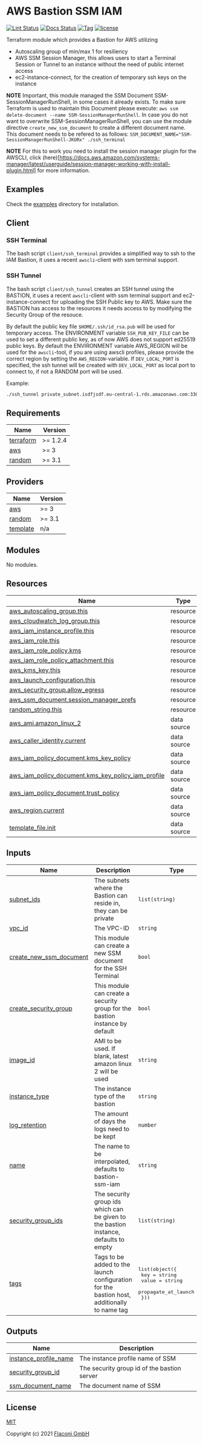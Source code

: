 # AWS Bastion SSM IAM

[![Lint Status](https://github.com/Flaconi/terraform-aws-bastion-ssm-iam/actions/workflows/linting.yml/badge.svg?branch=master)](https://github.com/Flaconi/terraform-aws-bastion-ssm-iam/actions/workflows/linting.yml)
[![Docs Status](https://github.com/Flaconi/terraform-aws-bastion-ssm-iam/actions/workflows/terraform-docs.yml/badge.svg?branch=master)](https://github.com/Flaconi/terraform-aws-bastion-ssm-iam/actions/workflows/terraform-docs.yml)
[![Tag](https://img.shields.io/github/tag/Flaconi/terraform-aws-bastion-ssm-iam.svg)](https://github.com/Flaconi/terraform-aws-bastion-ssm-iam/releases)
[![license](http://img.shields.io/badge/license-MIT-brightgreen.svg)](http://opensource.org/licenses/MIT)

Terraform module which provides a Bastion for AWS utilizing
* Autoscaling group of min/max 1 for resiliency
* AWS SSM Session Manager, this allows users to start a Terminal Session or Tunnel to an instance without the need of public internet access
* ec2-instance-connect, for the creation of temporary ssh keys on the instance

__NOTE__ Important, this module managed the SSM Document SSM-SessionManagerRunShell, in some cases it already exists. To make sure Terraform is used to maintain this Document please execute: `aws ssm delete-document --name SSM-SessionManagerRunShell`. In case you do not want to overwrite SSM-SessionManagerRunShell, you can use the module directive `create_new_ssm_document` to create a different document name. This document needs to be refered to as follows: `SSM_DOCUMENT_NAME="SSM-SessionManagerRunShell-JKURx" ./ssh_terminal`

__NOTE__ For this to work you need to install the session manager plugin for the AWSCLI, click (here)[https://docs.aws.amazon.com/systems-manager/latest/userguide/session-manager-working-with-install-plugin.html] for more information.

## Examples

Check the [examples](examples) directory for installation.


## Client
### SSH Terminal
The bash script `client/ssh_terminal` provides a simplified way to ssh to the IAM Bastion, it uses a recent `awscli`-client with ssm terminal support.


### SSH Tunnel
The bash script `client/ssh_tunnel` creates an SSH tunnel using the BASTION, it uses a recent `awscli`-client with ssm terminal support and ec2-instance-connect for uploading the SSH Public key to AWS. Make sure the
BASTION has access to the resources it needs access to by modifying the Security Group of the resouce.

By default the public key file `$HOME/.ssh/id_rsa.pub` will be used for temporary access. The ENVIRONMENT variable `SSH_PUB_KEY_FILE` can be used to set a different public key, as of now AWS does not support ed25519 public keys.
By default the ENVIRONMENT variable AWS_REGION will be used for the `awscli`-tool, if you are using awscli profiles, please provide the correct region by setting the `AWS_REGION`-variable.
If `DEV_LOCAL_PORT` is specified, the ssh tunnel will be created with `DEV_LOCAL_PORT` as local port to connect to, if not a RANDOM port will be used.

Example:
```bash
./ssh_tunnel private_subnet.isdfjsdf.eu-central-1.rds.amazonaws.com:3306
```



<!-- BEGINNING OF PRE-COMMIT-TERRAFORM DOCS HOOK -->
## Requirements

| Name | Version |
|------|---------|
| <a name="requirement_terraform"></a> [terraform](#requirement\_terraform) | >= 1.2.4 |
| <a name="requirement_aws"></a> [aws](#requirement\_aws) | >= 3 |
| <a name="requirement_random"></a> [random](#requirement\_random) | >= 3.1 |

## Providers

| Name | Version |
|------|---------|
| <a name="provider_aws"></a> [aws](#provider\_aws) | >= 3 |
| <a name="provider_random"></a> [random](#provider\_random) | >= 3.1 |
| <a name="provider_template"></a> [template](#provider\_template) | n/a |

## Modules

No modules.

## Resources

| Name | Type |
|------|------|
| [aws_autoscaling_group.this](https://registry.terraform.io/providers/hashicorp/aws/latest/docs/resources/autoscaling_group) | resource |
| [aws_cloudwatch_log_group.this](https://registry.terraform.io/providers/hashicorp/aws/latest/docs/resources/cloudwatch_log_group) | resource |
| [aws_iam_instance_profile.this](https://registry.terraform.io/providers/hashicorp/aws/latest/docs/resources/iam_instance_profile) | resource |
| [aws_iam_role.this](https://registry.terraform.io/providers/hashicorp/aws/latest/docs/resources/iam_role) | resource |
| [aws_iam_role_policy.kms](https://registry.terraform.io/providers/hashicorp/aws/latest/docs/resources/iam_role_policy) | resource |
| [aws_iam_role_policy_attachment.this](https://registry.terraform.io/providers/hashicorp/aws/latest/docs/resources/iam_role_policy_attachment) | resource |
| [aws_kms_key.this](https://registry.terraform.io/providers/hashicorp/aws/latest/docs/resources/kms_key) | resource |
| [aws_launch_configuration.this](https://registry.terraform.io/providers/hashicorp/aws/latest/docs/resources/launch_configuration) | resource |
| [aws_security_group.allow_egress](https://registry.terraform.io/providers/hashicorp/aws/latest/docs/resources/security_group) | resource |
| [aws_ssm_document.session_manager_prefs](https://registry.terraform.io/providers/hashicorp/aws/latest/docs/resources/ssm_document) | resource |
| [random_string.this](https://registry.terraform.io/providers/hashicorp/random/latest/docs/resources/string) | resource |
| [aws_ami.amazon_linux_2](https://registry.terraform.io/providers/hashicorp/aws/latest/docs/data-sources/ami) | data source |
| [aws_caller_identity.current](https://registry.terraform.io/providers/hashicorp/aws/latest/docs/data-sources/caller_identity) | data source |
| [aws_iam_policy_document.kms_key_policy](https://registry.terraform.io/providers/hashicorp/aws/latest/docs/data-sources/iam_policy_document) | data source |
| [aws_iam_policy_document.kms_key_policy_iam_profile](https://registry.terraform.io/providers/hashicorp/aws/latest/docs/data-sources/iam_policy_document) | data source |
| [aws_iam_policy_document.trust_policy](https://registry.terraform.io/providers/hashicorp/aws/latest/docs/data-sources/iam_policy_document) | data source |
| [aws_region.current](https://registry.terraform.io/providers/hashicorp/aws/latest/docs/data-sources/region) | data source |
| [template_file.init](https://registry.terraform.io/providers/hashicorp/template/latest/docs/data-sources/file) | data source |

## Inputs

| Name | Description | Type | Default | Required |
|------|-------------|------|---------|:--------:|
| <a name="input_subnet_ids"></a> [subnet\_ids](#input\_subnet\_ids) | The subnets where the Bastion can reside in, they can be private | `list(string)` | n/a | yes |
| <a name="input_vpc_id"></a> [vpc\_id](#input\_vpc\_id) | The VPC-ID | `string` | n/a | yes |
| <a name="input_create_new_ssm_document"></a> [create\_new\_ssm\_document](#input\_create\_new\_ssm\_document) | This module can create a new SSM document for the SSH Terminal | `bool` | `false` | no |
| <a name="input_create_security_group"></a> [create\_security\_group](#input\_create\_security\_group) | This module can create a security group for the bastion instance by default | `bool` | `true` | no |
| <a name="input_image_id"></a> [image\_id](#input\_image\_id) | AMI to be used. If blank, latest amazon linux 2 will be used | `string` | `""` | no |
| <a name="input_instance_type"></a> [instance\_type](#input\_instance\_type) | The instance type of the bastion | `string` | `"t3.nano"` | no |
| <a name="input_log_retention"></a> [log\_retention](#input\_log\_retention) | The amount of days the logs need to be kept | `number` | `30` | no |
| <a name="input_name"></a> [name](#input\_name) | The name to be interpolated, defaults to bastion-ssm-iam | `string` | `"bastion-ssm-iam"` | no |
| <a name="input_security_group_ids"></a> [security\_group\_ids](#input\_security\_group\_ids) | The security group ids which can be given to the bastion instance, defaults to empty | `list(string)` | `[]` | no |
| <a name="input_tags"></a> [tags](#input\_tags) | Tags to be added to the launch configuration for the bastion host, additionally to name tag | <pre>list(object({<br>    key                 = string<br>    value               = string<br>    propagate_at_launch = bool<br>  }))</pre> | `[]` | no |

## Outputs

| Name | Description |
|------|-------------|
| <a name="output_instance_profile_name"></a> [instance\_profile\_name](#output\_instance\_profile\_name) | The instance profile name of SSM |
| <a name="output_security_group_id"></a> [security\_group\_id](#output\_security\_group\_id) | The security group id of the bastion server |
| <a name="output_ssm_document_name"></a> [ssm\_document\_name](#output\_ssm\_document\_name) | The document name of SSM |

<!-- END OF PRE-COMMIT-TERRAFORM DOCS HOOK -->

## License

[MIT](LICENSE)

Copyright (c) 2021 [Flaconi GmbH](https://github.com/Flaconi)
